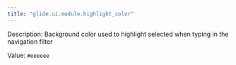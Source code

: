 ```yaml
---
title: "glide.ui.module.highlight_color"
---
```


Description: Background color used to highlight selected when typing in the navigation filter

Value: `#eeeeee`